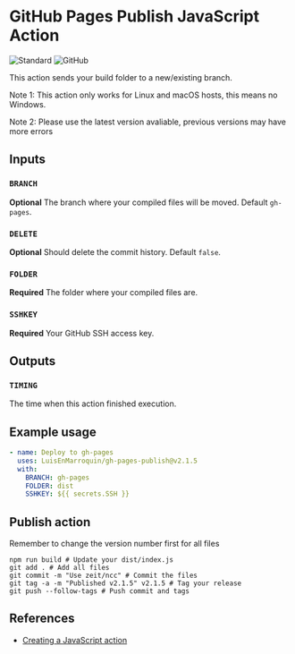 # GitHub Pages Publish JavaScript Action

![Standard](https://img.shields.io/badge/code_style-standard-brightgreen.svg)
![GitHub](https://github.com/LuisEnMarroquin/gh-pages-publish/workflows/Testing/badge.svg)

This action sends your build folder to a new/existing branch.

Note 1: This action only works for Linux and macOS hosts, this means no Windows.

Note 2: Please use the latest version avaliable, previous versions may have more errors

## Inputs

### `BRANCH`

**Optional** The branch where your compiled files will be moved. Default `gh-pages`.

### `DELETE`

**Optional** Should delete the commit history. Default `false`.

### `FOLDER`

**Required** The folder where your compiled files are.

### `SSHKEY`

**Required** Your GitHub SSH access key.

## Outputs

### `TIMING`

The time when this action finished execution.

## Example usage

```yml
- name: Deploy to gh-pages
  uses: LuisEnMarroquin/gh-pages-publish@v2.1.5
  with:
    BRANCH: gh-pages
    FOLDER: dist
    SSHKEY: ${{ secrets.SSH }}
```

## Publish action

Remember to change the version number first for all files

```shell
npm run build # Update your dist/index.js
git add . # Add all files
git commit -m "Use zeit/ncc" # Commit the files
git tag -a -m "Published v2.1.5" v2.1.5 # Tag your release
git push --follow-tags # Push commit and tags
```

## References

* [Creating a JavaScript action](https://docs.github.com/en/actions/creating-actions/creating-a-javascript-action)
